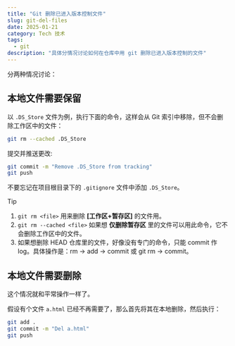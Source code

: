 ```yaml
---
title: "Git 删除已进入版本控制文件"
slug: git-del-files
date: 2025-01-21
category: Tech 技术
tags:
  - git
description: "具体分情况讨论如何在仓库中用 git 删除已进入版本控制的文件"
--- 
```


分两种情况讨论：

## 本地文件需要保留

以 `.DS_Store` 文件为例，执行下面的命令，这样会从 Git 索引中移除，但不会删除工作区中的文件：

```bash
git rm --cached .DS_Store
```

提交并推送更改:

```bash
git commit -m "Remove .DS_Store from tracking"
git push
```

不要忘记在项目根目录下的 `.gitignore` 文件中添加 `.DS_Store`。

> [!tip]
> 1. `git rm <file>` 用来删除 **[工作区+暂存区]** 的文件用。
> 2. `git rm --cached <file>` 如果想 **仅删除暂存区** 里的文件可以用此命令，它不会删除工作区中的文件。
> 3. 如果想删除 HEAD 仓库里的文件，好像没有专门的命令，只能 commit 作 log。具体操作是：rm → add → commit 或 git rm → commit。

## 本地文件需要删除

这个情况就和平常操作一样了。

假设有个文件 `a.html` 已经不再需要了，那么首先将其在本地删除，然后执行：

```bash
git add .
git commit -m "Del a.html"
git push
```
